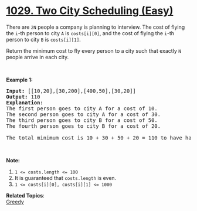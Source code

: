 # [1029. Two City Scheduling (Easy)](https://leetcode.com/problems/two-city-scheduling/)

<p>There are <code>2N</code> people a company is planning to interview. The cost of flying the <code>i</code>-th person to city <code>A</code> is <code>costs[i][0]</code>, and the cost of flying the <code>i</code>-th person to city <code>B</code> is <code>costs[i][1]</code>.</p>

<p>Return the minimum cost to fly every person to a city such that exactly <code>N</code> people arrive in each city.</p>

<p>&nbsp;</p>

<p><strong>Example 1:</strong></p>

<pre><strong>Input: </strong><span id="example-input-1-1">[[10,20],[30,200],[400,50],[30,20]]</span>
<strong>Output: </strong><span id="example-output-1">110</span>
<strong>Explanation: </strong>
The first person goes to city A for a cost of 10.
The second person goes to city A for a cost of 30.
The third person goes to city B for a cost of 50.
The fourth person goes to city B for a cost of 20.

The total minimum cost is 10 + 30 + 50 + 20 = 110 to have half the people interviewing in each city.
</pre>

<p>&nbsp;</p>

<p><strong>Note:</strong></p>

<ol>
	<li><code>1 &lt;= costs.length &lt;= 100</code></li>
	<li>It is guaranteed that <code>costs.length</code> is even.</li>
	<li><code>1 &lt;= costs[i][0], costs[i][1] &lt;= 1000</code></li>
</ol>

**Related Topics**:  
[Greedy](https://leetcode.com/tag/greedy/)
